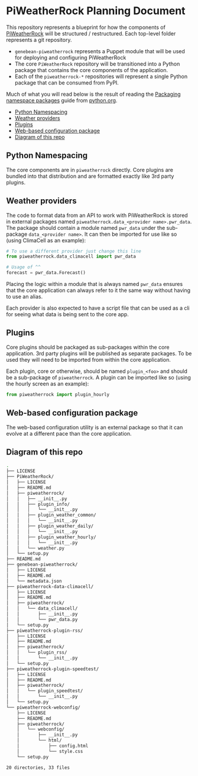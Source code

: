 # PiWeatherRock Planning Document

This repository represents a blueprint for how the components of
[PiWeatherRock](https://piweatherrock.technicalissues.us) will be
structured / restructured. Each top-level folder represents a git
repository.

- `genebean-piweatherrock` represents a Puppet module that will be used for
  deploying and configuring PiWeatherRock
- The core `PiWeatherRock` repository will be transitioned into a Python package
  that contains the core components of the application.
- Each of the `piweatherrock-*` repositories will represent a single Python
  package that can be consumed from PyPI.

Much of what you will read below is the result of reading the
[Packaging namespace packages](https://packaging.python.org/guides/packaging-namespace-packages/)
guide from [python.org](https://www.python.org).

- [Python Namespacing](#python-namespacing)
- [Weather providers](#weather-providers)
- [Plugins](#plugins)
- [Web-based configuration package](#web-based-configuration-package)
- [Diagram of this repo](#diagram-of-this-repo)

## Python Namespacing

The core components are in `piweatherrock` directly. Core plugins are bundled
into that distribution and are formatted exactly like 3rd party plugins.

## Weather providers

The code to format data from an API to work with PiWeatherRock is stored in
external packages named `piweatherrock.data_<provider name>.pwr_data`. The
package should contain a module named `pwr_data` under the sub-package
`data_<provider name>`. It can then be imported for use like so (using
ClimaCell as an example):

```python
# To use a different provider just change this line
from piweatherrock.data_climacell import pwr_data

# Usage of ^^
forecast = pwr_data.Forecast()
```

Placing the logic within a module that is always named `pwr_data` ensures that
the core application can always refer to it the same way without having to use
an alias.

Each provider is also expected to have a script file that can be used as a cli
for seeing what data is being sent to the core app.

## Plugins

Core plugins should be packaged as sub-packages within the core application.
3rd party plugins will be published as separate packages. To be used they
will need to be imported from within the core application.

Each plugin, core or otherwise, should be named `plugin_<foo>` and should be
a sub-package of `piweatherrock`. A plugin can be imported like so (using the
hourly screen as an example):

```python
from piweatherrock import plugin_hourly
```

## Web-based configuration package

The web-based configuration utility is an external package so that it can
evolve at a different pace than the core application.

## Diagram of this repo

```bash
.
├── LICENSE
├── PiWeatherRock/
│   ├── LICENSE
│   ├── README.md
│   ├── piweatherrock/
│   │   ├── __init__.py
│   │   ├── plugin_info/
│   │   │   └── __init__.py
│   │   ├── plugin_weather_common/
│   │   │   └── __init__.py
│   │   ├── plugin_weather_daily/
│   │   │   └── __init__.py
│   │   ├── plugin_weather_hourly/
│   │   │   └── __init__.py
│   │   └── weather.py
│   └── setup.py
├── README.md
├── genebean-piweatherrock/
│   ├── LICENSE
│   ├── README.md
│   └── metadata.json
├── piweatherrock-data-climacell/
│   ├── LICENSE
│   ├── README.md
│   ├── piweatherrock/
│   │   └── data_climacell/
│   │       ├── __init__.py
│   │       └── pwr_data.py
│   └── setup.py
├── piweatherrock-plugin-rss/
│   ├── LICENSE
│   ├── README.md
│   ├── piweatherrock/
│   │   └── plugin_rss/
│   │       └── __init__.py
│   └── setup.py
├── piweatherrock-plugin-speedtest/
│   ├── LICENSE
│   ├── README.md
│   ├── piweatherrock/
│   │   └── plugin_speedtest/
│   │       └── __init__.py
│   └── setup.py
└── piweatherrock-webconfig/
    ├── LICENSE
    ├── README.md
    ├── piweatherrock/
    │   └── webconfig/
    │       ├── __init__.py
    │       └── html/
    │           ├── config.html
    │           └── style.css
    └── setup.py

20 directories, 33 files
```
